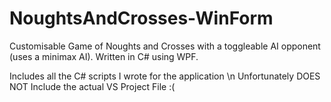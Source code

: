 # NoughtsAndCrosses-WinForm
Customisable Game of Noughts and Crosses with a toggleable AI opponent (uses a minimax AI). Written in C# using WPF.

Includes all the C# scripts I wrote for the application \n
Unfortunately DOES NOT Include the actual VS Project File :(

